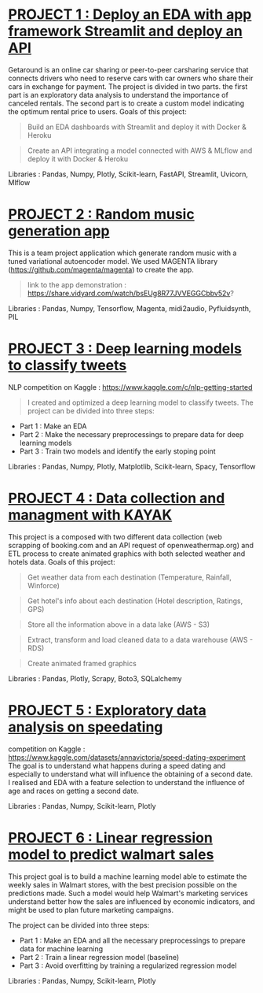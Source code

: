 # [PROJECT 1 : Deploy an EDA with app framework Streamlit and deploy an API](https://github.com/KevinGfox/Certification/tree/main/bloc5)
Getaround is an online car sharing or peer-to-peer carsharing service that connects drivers who need to reserve cars with car owners who share their cars in exchange for payment.
The project is divided in two parts. the first part is an exploratory data analysis to understand the importance of canceled rentals. The second part is to create a custom model indicating the optimum rental price to users. 
Goals of this project:
> Build an EDA dashboards with Streamlit and deploy it with Docker & Heroku

> Create an API integrating a model connected with AWS & MLflow and deploy it with Docker & Heroku

Libraries : Pandas, Numpy, Plotly, Scikit-learn, FastAPI, Streamlit, Uvicorn, Mlflow

# [PROJECT 2 : Random music generation app](https://github.com/KevinGfox/Certification/tree/main/bloc6)
This is a team project application which generate random music with a tuned variational autoencoder model.
We used MAGENTA library (https://github.com/magenta/magenta) to create the app.
> link to the app demonstration : https://share.vidyard.com/watch/bsEUg8R77JVVEGGCbbv52v?

Libraries : Pandas, Numpy, Tensorflow, Magenta, midi2audio, Pyfluidsynth, PIL

# [PROJECT 3 : Deep learning models to classify tweets](https://github.com/KevinGfox/Certification/tree/main/bloc4)
NLP competition on Kaggle : https://www.kaggle.com/c/nlp-getting-started
> I created and optimized a deep learning model to classify tweets. 
The project can be divided into three steps:

- Part 1 : Make an EDA
- Part 2 : Make the necessary preprocessings to prepare data for deep learning models
- Part 3 : Train two models and identify the early stoping point

Libraries : Pandas, Numpy, Plotly, Matplotlib, Scikit-learn, Spacy, Tensorflow

# [PROJECT 4 : Data collection and managment with KAYAK](https://github.com/KevinGfox/Certification/tree/main/bloc1)
This project is a composed with two different data collection (web scrapping of booking.com and an API request of openweathermap.org) and ETL process to create animated graphics with both selected weather and hotels data. Goals of this project:

> Get weather data from each destination (Temperature, Rainfall, Winforce)

> Get hotel's info about each destination (Hotel description, Ratings, GPS)

> Store all the information above in a data lake (AWS - S3)

> Extract, transform and load cleaned data to a data warehouse (AWS - RDS)

> Create animated framed graphics

Libraries : Pandas, Plotly, Scrapy, Boto3, SQLalchemy

# [PROJECT 5 : Exploratory data analysis on speedating](https://github.com/KevinGfox/Certification/tree/main/bloc2)
competition on Kaggle : https://www.kaggle.com/datasets/annavictoria/speed-dating-experiment
The goal is to understand what happens during a speed dating and especially to understand what will influence the obtaining of a second date.
I realised and EDA with a feature selection to understand the influence of age and races on getting a second date.

Libraries : Pandas, Numpy, Scikit-learn, Plotly

# [PROJECT 6 : Linear regression model to predict walmart sales](https://github.com/KevinGfox/Certification/tree/main/bloc3)
This project goal is to build a machine learning model able to estimate the weekly sales in Walmart stores, with the best precision possible on the predictions made. Such a model would help Walmart's marketing services understand better how the sales are influenced by economic indicators, and might be used to plan future marketing campaigns.

The project can be divided into three steps:

- Part 1 : Make an EDA and all the necessary preprocessings to prepare data for machine learning 
- Part 2 : Train a linear regression model (baseline) 
- Part 3 : Avoid overfitting by training a regularized regression model

Libraries : Pandas, Numpy, Scikit-learn, Plotly




